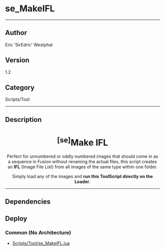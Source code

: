 # se_MakeIFL
___

## Author
Eric 'SirEdric' Westphal

## Version
1.2

## Category
Scripts/Tool

___

## Description
<h1 align="center"><sup>&#91;se&#93;</sup>Make IFL</h1>
	
<p align="center">Perfect for unnumbered or oddly numbered images that should come in as a sequence in Fusion without renaming the actual files, this script creates an <b>IFL</b> (Image File List) from all images of the same type within one folder.</p>

<p align="center">Simply load any of the images and <b>run this ToolScript directly on the Loader</b>.</p>

___

## Dependencies

## Deploy

### Common (No Architecture)

<ul>
<li><a href="https://gitlab.com/WeSuckLess/Reactor/-/blob/master/Atoms/com.SirEdric.se_MakeIFL/Scripts/Tool/se_MakeIFL.lua?ref_type=heads">Scripts/Tool/se_MakeIFL.lua</a></li>
</ul>
